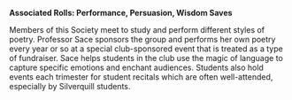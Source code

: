 **Associated Rolls: Performance, Persuasion, Wisdom Saves**

Members of this Society meet to study and perform different styles of poetry. Professor Sace sponsors the group and performs her own poetry every year or so at a special club-sponsored event that is treated as a type of fundraiser. Sace helps students in the club use the magic of language to capture specific emotions and enchant audiences. Students also hold events each trimester for student recitals which are often well-attended, especially by Silverquill students.
